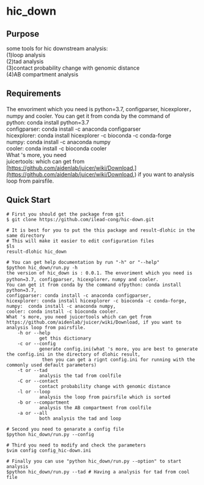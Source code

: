 hic_down
===========================================
Purpose
------------------------------------------------------------------------------
some tools for hic  downstream analysis:  
(1)loop analysis  
(2)tad analysis  
(3)contact probability change with genomic distance  
(4)AB compartment analysis  

Requirements
-------------------------------------------------------------------
The envoriment which you need is python=3.7, configparser, hicexplorer，numpy and cooler. You can get it from conda by the command of  
python: conda install python=3.7  
configparser: conda install -c anaconda configparser  
hicexplorer: conda install hicexplorer -c bioconda -c conda-forge  
numpy:  conda install -c anaconda numpy  
cooler: conda install -c bioconda cooler  
What 's more, you need   
juicertools: which can get from [https://github.com/aidenlab/juicer/wiki/Download,](https://github.com/aidenlab/juicer/wiki/Download,)
 if you want to analysis loop from pairsfile.  
 
Quick Start
----------------------------------------------------------------------------------------

```Shell,default
# First you should get the package from git
$ git clone https://github.com/ilead-cong/hic-down.git

# It is best for you to put the this package and result-dlohic in the same directory
# This will make it easier to edit configuration files
$ls
result-dlohic hic_down

# You can get help documentation by run "-h" or "--help"
$python hic_down/run.py -h
the version of hic_down is : 0.0.1. The envoriment which you need is python=3.7, configparser, hicexplorer，numpy and cooler. 
You can get it from conda by the command ofpython: conda install python=3.7, 
configparser: conda install -c anaconda configparser, 
hicexplorer: conda install hicexplorer -c bioconda -c conda-forge,
numpy:  conda install -c anaconda numpy,  
cooler: conda install -c bioconda cooler.
What 's more, you need juicertools which can get from
https://github.com/aidenlab/juicer/wiki/Download, if you want to analysis loop from pairsfile.
    -h or --help
            get this dictionary
    -c or --config
            generate config.ini(what 's more, you are best to generate the config.ini in the directory of dlohic result,
             then you can get a rignt config.ini for running with the commonly used default parameters)
    -t or --tad
            analysis the tad from coolfile
    -C or --contact
            contact probability change with genomic distance
    -l or --loop
            analysis the loop from pairsfile which is sorted
    -b or --compartment
            analysis the AB compartment from coolfile
    -a or --all
            both analysis the tad and loop

# Second you need to genarate a config file
$python hic_down/run.py --config

# Third you need to modify and check the parameters
$vim config config_hic-down.ini

# Finally you can use "python hic_down/run.py --option" to start analysis
$python hic_down/run.py --tad # Having a analysis for tad from cool file


```

